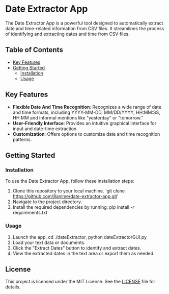 # Date Extractor App

The Date Extractor App is a powerful tool designed to automatically extract date and time-related information from CSV files. It streamlines the process of identifying and extracting dates and time from CSV files.

## Table of Contents
- [Key Features](#key-features)
- [Getting Started](#getting-started)
  - [Installation](#installation)
  - [Usage](#usage)

## Key Features
- **Flexible Date And Time Recognition**: Recognizes a wide range of date and time formats, including YYYY-MM-DD, MM/DD/YYYY, HH:MM:SS, HH:MM and informal mentions like "yesterday" or "tomorrow."
- **User-Friendly Interface**: Provides an intuitive graphical interface for input and date-time extraction.
- **Customization**: Offers options to customize date and time recognition patterns.

## Getting Started
### Installation
To use the Date Extractor App, follow these installation steps:
1. Clone this repository to your local machine. 'git clone https://github.com/8anime/date-extractor-app.git'
2. Navigate to the project directory.
3. Install the required dependencies by running: pip install -r requirements.txt

### Usage
1. Launch the app. cd ./dateExtractor, python dateExtractorGUI.py
2. Load your text data or documents.
3. Click the "Extract Dates" button to identify and extract dates.
4. View the extracted dates in the text area or export them as needed.

## License
This project is licensed under the MIT License. See the [LICENSE](LICENSE) file for details.

